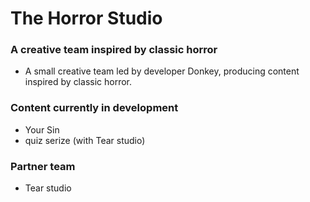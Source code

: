 # The Horror Studio

### A creative team inspired by classic horror
- A small creative team led by developer Donkey, producing content inspired by classic horror.


### Content currently in development
- Your Sin 
- quiz serize (with Tear studio) 


### Partner team
- Tear studio
